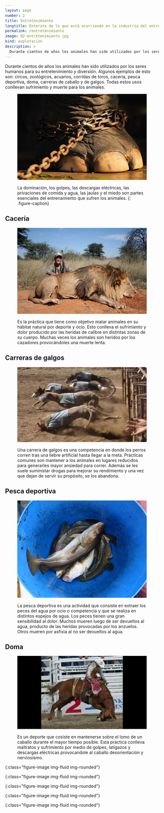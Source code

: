 ```yaml
---
layout: page
number: 2
title: Entretenimiento
longtitle: Enterate de lo que está ocurriendo en la industria del entretenimiento
permalink: /entretenimiento
image: 02-entretenimiento.jpg
kind: explotacion
description: >
  Durante cientos de años los animales han sido utilizados por los seres humanos para su entretenimiento y diversión. Algunos ejemplos de esto son: circos, zoológicos, acuarios, corridas de toros, cacería, pesca deportiva, doma, carreras de caballo y de galgos. Todas estos usos conllevan sufrimiento y muerte para los animales.
---
```


 

Durante cientos de años los animales han sido utilizados por los seres humanos para su entretenimiento y diversión. Algunos ejemplos de esto son: circos, zoológicos, acuarios, corridas de toros, cacería, pesca deportiva, doma, carreras de caballo y de galgos. Todas estos usos conllevan sufrimiento y muerte para los animales.

<figure class="figure" markdown="1">

![elefante]

La dominación, los golpes, las descargas eléctricas, las privaciones de comida y agua, las jaulas y el miedo son partes esenciales del entrenamiento que sufren los animales.
{: .figure-caption}

</figure>

## Cacería

<figure class="figure" markdown="1">

  ![caza]  
  
  <figcaption class="figure-caption">Es la práctica que tiene como objetivo matar animales en su hábitat natural por deporte y ocio. Esto conlleva el sufrimiento y dolor producido por las heridas de calibre en distintas zonas de su cuerpo. Muchas veces los animales son heridos por los cazadores provocándoles una muerte lenta.</figcaption>
</figure>



## Carreras de galgos
<figure class="figure" markdown="1">

  ![galgos]

  <figcaption class="figure-caption">Una carrera de galgos es una competencia en donde los perros corren tras una liebre artificial hasta llegar a la meta. Prácticas comunes son mantener a los animales en lugares reducidos para generarles mayor ansiedad para correr. Además se les suele suministar drogas para mejorar su rendimiento y una vez que dejan de servir su propósito, se los abandona.</figcaption>
</figure>


## Pesca deportiva
<figure class="figure" markdown="1">

  ![pesca]

  <figcaption class="figure-caption">La pesca deportiva es una actividad que consiste en extraer los peces del agua por ocio o competencia y que se realiza en distintos espejos de agua. Los peces tienen una gran sensibilidad al dolor. Muchos mueren luego de ser devueltos al agua, producto de las heridas provocadas por los anzuelos. Otros mueren por asfixia al no ser devueltos al agua.</figcaption>
</figure>


## Doma
<figure class="figure" markdown="1">

  ![doma]

  <figcaption class="figure-caption">Es un deporte que cosiste en mantenerse sobre el lomo de un caballo durante el mayor tiempo posible. Esta práctica conlleva maltratos y sufrimiento por medio de golpes, latigazos y descargas eléctricas provocandole al caballo desorientación y nerviosismo.</figcaption>
</figure>

[elefante]: images/02-elefante.jpeg "En la imágen se observa la pata de un elefante atada con gruesas cadenas"
{:class="figure-image img-fluid img-rounded"}

[caza]: images/02-caza.jpg
{:class="figure-image img-fluid img-rounded"}

[galgos]: images/02-galgos.jpeg
{:class="figure-image img-fluid img-rounded"}

[pesca]: images/02-pesca.jpeg
{:class="figure-image img-fluid img-rounded"}

[doma]: images/02-doma.jpeg
{:class="figure-image img-fluid img-rounded"}